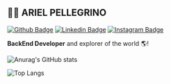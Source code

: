 ##  🧙‍♂️ ARIEL PELLEGRINO 



[![Github Badge](https://img.shields.io/badge/-Github-000?style=plastic-square&logo=Github&logoColor=green&link=https://github.com/arielpellegrino)](https://github.com/arielpellegrino)   [![Linkedin Badge](https://img.shields.io/badge/-LinkedIn-386f96?style=plastic-square&logo=Linkedin&logoColor=white&link=https://www.linkedin.com/in/aripellegrino/)](https://www.linkedin.com/in/aripellegrino/)   [![Instagram Badge](https://img.shields.io/badge/-Instagram-79064c?style=plastic-square&logo=Instagram&logoColor=white&link=https://www.instagram.com/ar1elpellegrino)](https://www.instagram.com/ar1elpellegrino) 



**BackEnd Developer** and explorer of the world 🌎!


![Anurag's GitHub stats](https://github-readme-stats.vercel.app/api?username=arielpellegrino&hide=stars,prs&show_icons=true&layout=compact&theme=graywhite&layout=compact)


![Top Langs](https://github-readme-stats.vercel.app/api/top-langs/?username=arielpellegrino&&theme=graywhite&layout=compact)














